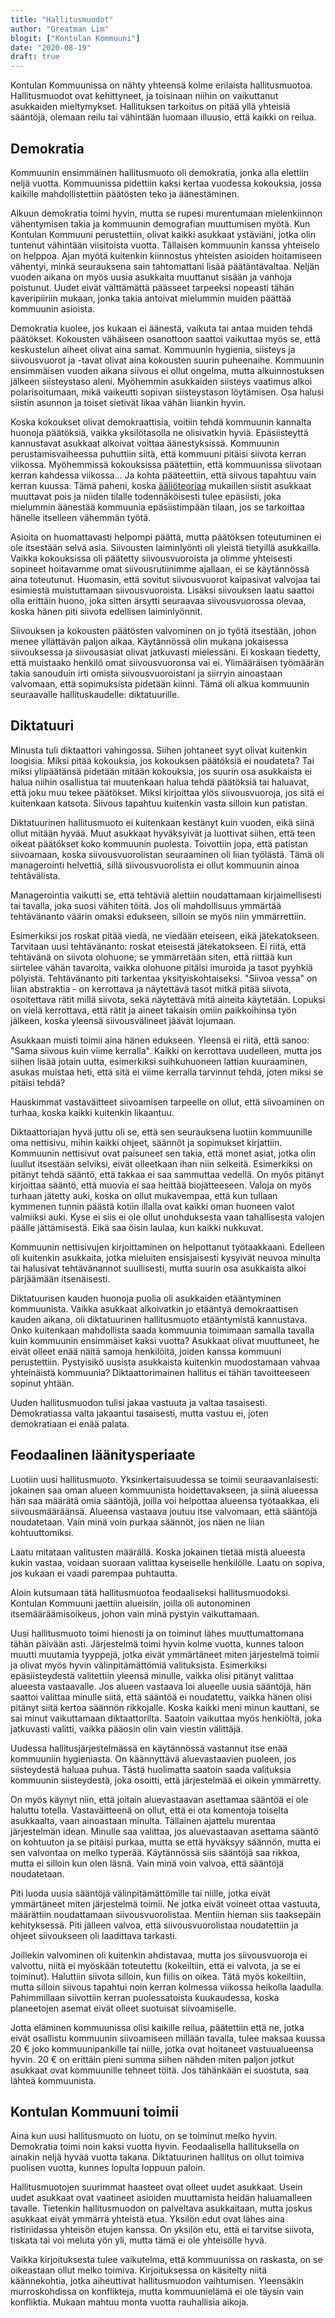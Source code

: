 ```yaml
---
title: "Hallitusmuodot"
author: "Greatman Lim"
blogit: ["Kontulan Kommuuni"]
date: "2020-08-19"
draft: true
---
```


Kontulan Kommuunissa on nähty yhteensä kolme erilaista hallitusmuotoa. Hallitusmuodot ovat kehittyneet, ja toisinaan niihin on vaikuttanut asukkaiden mieltymykset. Hallituksen tarkoitus on pitää yllä yhteisiä sääntöjä, olemaan reilu tai vähintään luomaan illuusio, että kaikki on reilua.


## Demokratia

Kommuunin ensimmäinen hallitusmuoto oli demokratia, jonka alla elettiin neljä vuotta. Kommuunissa pidettiin kaksi kertaa vuodessa kokouksia, jossa kaikille mahdollistettiin päätösten teko ja äänestäminen.

Alkuun demokratia toimi hyvin, mutta se rupesi murentumaan mielenkiinnon vähentymisen takia ja kommuunin demografian muuttumisen myötä. Kun Kontulan Kommuuni perustettiin, olivat kaikki asukkaat ystäviäni, jotka olin tuntenut vähintään viisitoista vuotta. Tällaisen kommuunin kanssa yhteiselo on helppoa. Ajan myötä kuitenkin kiinnostus yhteisten asioiden hoitamiseen vähentyi, minkä seurauksena sain tahtomattani lisää päätäntävaltaa. Neljän vuoden aikana on myös uusia asukkaita muuttanut sisään ja vanhoja poistunut. Uudet eivät välttämättä päässeet tarpeeksi nopeasti tähän kaveripiiriin mukaan, jonka takia antoivat mielummin muiden päättää kommuunin asioista.

Demokratia kuolee, jos kukaan ei äänestä, vaikuta tai antaa muiden tehdä päätökset. Kokousten vähäiseen osanottoon saattoi vaikuttaa myös se, että keskustelun aiheet olivat aina samat. Kommuunin hygienia, siisteys ja siivousvuorot ja -tavat olivat aina kokousten suurin puheenaihe. Kommuunin ensimmäisen vuoden aikana siivous ei ollut ongelma, mutta alkuinnostuksen jälkeen siisteystaso aleni. Myöhemmin asukkaiden siisteys vaatimus alkoi polarisoitumaan, mikä vaikeutti sopivan siisteystason löytämisen. Osa halusi siistin asunnon ja toiset sietivät likaa vähän liiankin hyvin.

Koska kokoukset olivat demokraattisia, voitiin tehdä kommuunin kannalta huonoja päätöksiä, vaikka yksilötasolla ne olisivatkin hyviä. Epäsiisteyttä kannustavat asukkaat alkoivat voittaa äänestyksissä. Kommuunin perustamisvaiheessa puhuttiin siitä, että kommuuni pitäisi siivota kerran viikossa. Myöhemmissä kokouksissa päätettiin, että kommuunissa siivotaan kerran kahdessa viikossa... Ja kohta pääteettiin, että siivous tapahtuu vain kerran kuussa. Tämä paheni, koska [ääliöteoriaa](https://jaskanpauhantaa.blogspot.com/2020/06/aalioteoria.html) mukaillen siistit asukkaat muuttavat pois ja niiden tilalle todennäköisesti tulee epäsiisti, joka mielummin äänestää kommuunia epäsiistimpään tilaan, jos se tarkoittaa hänelle itselleen vähemmän työtä.

Asioita on huomattavasti helpompi päättä, mutta päätöksen toteutuminen ei ole itsestään selvä asia. Siivousten laiminlyönti oli yleistä tietyillä asukkailla. Vaikka kokouksissa oli päätetty siivousvuoroista ja olimme yhteisesti sopineet hoitavamme omat siivousrutiinimme ajallaan, ei se käytännössä aina toteutunut. Huomasin, että sovitut siivousvuorot kaipasivat valvojaa tai esimiestä muistuttamaan siivousvuoroista. Lisäksi siivouksen laatu saattoi olla erittäin huono, joka sitten ärsytti seuraavaa siivousvuorossa olevaa, koska hänen piti siivota edellisen laiminlyönnit.

Siivouksen ja kokousten päätösten valvominen on jo työtä itsestään, johon menee yllättävän paljon aikaa. Käytännössä olin mukana jokaisessa siivouksessa ja siivousasiat olivat jatkuvasti mielessäni. Ei koskaan tiedetty, että muistaako henkilö omat siivousvuoronsa vai ei. Ylimääräisen työmäärän takia sanouduin irti omista siivousvuoroistani ja siirryin ainoastaan valvomaan, että sopimuksista pidetään kiinni. Tämä oli alkua kommuunin seuraavalle hallituskaudelle: diktatuurille.


## Diktatuuri

Minusta tuli diktaattori vahingossa. Siihen johtaneet syyt olivat kuitenkin loogisia. Miksi pitää kokouksia, jos kokouksen päätöksiä ei noudateta? Tai miksi ylipäätänsä pidetään mitään kokouksia, jos suurin osa asukkaista ei halua niihin osallistua tai muutenkaan halua tehdä päätöksiä tai haluavat, että joku muu tekee päätökset. Miksi kirjoittaa ylös siivousvuoroja, jos sitä ei kuitenkaan katsota. Siivous tapahtuu kuitenkin vasta silloin kun patistan.

Diktatuurinen hallitusmuoto ei kuitenkaan kestänyt kuin vuoden, eikä siinä ollut mitään hyvää. Muut asukkaat hyväksyivät ja luottivat siihen, että teen oikeat päätökset koko kommuunin puolesta. Toivottiin jopa, että patistan siivoamaan, koska siivousvuorolistan seuraaminen oli liian työlästä. Tämä oli managerointi helvettiä, sillä siivousvuorolista ei ollut kommuunin ainoa tehtävälista.

Managerointia vaikutti se, että tehtäviä alettiin noudattamaan kirjaimellisesti tai tavalla, joka suosi vähiten töitä. Jos oli mahdollisuus ymmärtää tehtävänanto väärin omaksi edukseen, silloin se myös niin ymmärrettiin.

Esimerkiksi jos roskat pitää viedä, ne viedään eteiseen, eikä jätekatokseen. Tarvitaan uusi tehtävänanto: roskat eteisestä jätekatokseen. Ei riitä, että tehtävänä on siivota olohuone; se ymmärretään siten, että riittää kun siirtelee vähän tavaroita, vaikka olohuone pitäisi imuroida ja tasot pyyhkiä pölyistä. Tehtävänanto piti tarkentaa yksityiskohtaiseksi. "Siivoa vessa" on liian abstraktia - on kerrottava ja näytettävä tasot mitkä pitää siivota, osoitettava rätit millä siivota, sekä näytettävä mitä aineita käytetään. Lopuksi on vielä kerrottava, että rätit ja aineet takaisin omiin paikkoihinsa työn jälkeen, koska yleensä siivousvälineet jäävät lojumaan.

Asukkaan muisti toimii aina hänen edukseen. Yleensä ei riitä, että sanoo: "Sama siivous kuin viime kerralla". Kaikki on kerrottava uudelleen, mutta jos siihen lisää jotain uutta, esimerkiksi suihkuhuoneen lattian kuuraaminen, asukas muistaa heti, että sitä ei viime kerralla tarvinnut tehdä, joten miksi se pitäisi tehdä?

Hauskimmat vastaväitteet siivoamisen tarpeelle on ollut, että siivoaminen on turhaa, koska kaikki kuitenkin likaantuu.

Diktaattoriajan hyvä juttu oli se, että sen seurauksena luotiin kommuunille oma nettisivu, mihin kaikki ohjeet, säännöt ja sopimukset kirjattiin. Kommuunin nettisivut ovat paisuneet sen takia, että monet asiat, jotka olin luullut itsestään selviksi, eivät olleetkaan ihan niin selkeitä. Esimerkiksi on pitänyt tehdä sääntö, että takkaa ei saa sammuttaa vedellä. On myös pitänyt kirjoittaa sääntö, että muovia ei saa heittää biojätteeseen. Valoja on myös turhaan jätetty auki, koska on ollut mukavempaa, että kun tullaan kymmenen tunnin päästä kotiin illalla ovat kaikki oman huoneen valot valmiiksi auki. Kyse ei siis ei ole ollut unohduksesta vaan tahallisesta valojen päälle jättämisestä. Eikä saa öisin laulaa, kun kaikki nukkuvat.

Kommuunin nettisivujen kirjoittaminen on helpottanut työtaakkaani. Edelleen oli kuitenkin asukkaita, jotka mieluiten ensisjaisesti kysyivät neuvoa minulta tai halusivat tehtävänannot suullisesti, mutta suurin osa asukkaista alkoi pärjäämään itsenäisesti.

Diktatuurisen kauden huonoja puolia oli asukkaiden etääntyminen kommuunista. Vaikka asukkaat alkoivatkin jo etääntyä demokraattisen kauden aikana, oli diktatuurinen hallitusmuoto etääntymistä kannustava. Onko kuitenkaan mahdollista saada kommuunia toimimaan samalla tavalla kuin kommuunin ensimmäiset kaksi vuotta? Asukkaat olivat muuttuneet, he eivät olleet enää näitä samoja henkilöitä, joiden kanssa kommuuni perustettiin. Pystyisikö uusista asukkaista kuitenkin muodostamaan vahvaa yhteinäistä kommuunia? Diktaattorimainen hallitus ei tähän tavoitteeseen sopinut yhtään.

Uuden hallitusmuodon tulisi jakaa vastuuta ja valtaa tasaisesti. Demokratiassa valta jakaantui tasaisesti, mutta vastuu ei, joten demokratiaan ei enää palata.


## Feodaalinen läänitysperiaate

Luotiin uusi hallitusmuoto. Yksinkertaisuudessa se toimii seuraavanlaisesti: jokainen saa oman alueen kommuunista hoidettavakseen, ja siinä alueessa hän saa määrätä omia sääntöjä, joilla voi helpottaa alueensa työtaakkaa, eli siivousmääräänsä. Alueensa vastaava joutuu itse valvomaan, että sääntöjä noudatetaan. Vain minä voin purkaa säännöt, jos näen ne liian kohtuuttomiksi.

Laatu mitataan valitusten määrällä. Koska jokainen tietää mistä alueesta kukin vastaa, voidaan suoraan valittaa kyseiselle henkilölle. Laatu on sopiva, jos kukaan ei vaadi parempaa puhtautta.

Aloin kutsumaan tätä hallitusmuotoa feodaaliseksi hallitusmuodoksi. Kontulan Kommuuni jaettiin alueisiin, joilla oli autonominen itsemääräämisoikeus, johon vain minä pystyin vaikuttamaan.

Uusi hallitusmuoto toimi hienosti ja on toiminut lähes muuttumattomana tähän päivään asti. Järjestelmä toimi hyvin kolme vuotta, kunnes taloon muutti muutamia tyyppejä, jotka eivät ymmärtäneet miten järjestelmä toimii ja olivat myös hyvin välinpitämättömiä valituksista. Esimerkiksi epäsiisteydestä valitettiin yleensä minulle, vaikka olisi pitänyt valittaa alueesta vastaavalle. Jos alueen vastaava loi alueelle uusia sääntöjä, hän saattoi valittaa minulle siitä, että sääntöä ei noudatettu, vaikka hänen olisi pitänyt siitä kertoa säännön rikkojalle. Koska kaikki meni minun kauttani, se sai minut vaikuttamaan diktaattorilta. Saatoin vaikuttaa myös henkiöltä, joka jatkuvasti valitti, vaikka pääosin olin vain viestin välittäjä.

Uudessa hallitusjärjestelmässä en käytännössä vastannut itse enää kommuuniin hygieniasta. On käännyttävä aluevastaavien puoleen, jos siisteydestä haluaa puhua. Tästä huolimatta saatoin saada valituksia kommuunin siisteydestä, joka osoitti, että järjestelmää ei oikein ymmärretty.

On myös käynyt niin, että joitain aluevastaavan asettamaa sääntöä ei ole haluttu totella. Vastaväitteenä on ollut, että ei ota komentoja toiselta asukkaalta, vaan ainoastaan minulta. Tällainen ajattelu murentaa järjestelmän idean. Minulle saa valittaa, jos aluevastaavan asettama sääntö on kohtuuton ja se pitäisi purkaa, mutta se että hyväksyy säännön, mutta ei sen valvontaa on melko typerää. Käytännössä siis sääntöjä saa rikkoa, mutta ei silloin kun olen läsnä. Vain minä voin valvoa, että sääntöjä noudatetaan.

Piti luoda uusia sääntöjä välinpitämättömille tai niille, jotka eivät ymmärtäneet miten järjestelmä toimii. Ne jotka eivät voineet ottaa vastuuta, määrättiin noudattamaan siivousvuorolistaa. Mentiin hieman siis taaksepäin kehityksessä. Piti jälleen valvoa, että siivousvuorolistaa noudatettiin ja ohjeet siivoukseen oli laadittava tarkasti.

Joillekin valvominen oli kuitenkin ahdistavaa, mutta jos siivousvuoroja ei valvottu, niitä ei myöskään toteutettu (kokeiltiin, että ei valvota, ja se ei toiminut). Haluttiin siivota silloin, kun fiilis on oikea. Tätä myös kokeiltiin, mutta silloin siivous tapahtui noin kerran kolmessa viikossa heikolla laadulla. Pahimmillaan siivottiin kerran puolessatoista kuukaudessa, koska planeetojen asemat eivät olleet suotuisat siivoamiselle.

Jotta eläminen kommuunissa olisi kaikille reilua, päätettiin että ne, jotka eivät osallistu kommuunin siivoamiseen millään tavalla, tulee maksaa kuussa 20 € joko kommuunipankille tai niille, jotka ovat hoitaneet vastuualueensa hyvin. 20 € on erittäin pieni summa siihen nähden miten paljon jotkut asukkaat ovat kommuunille tehneet töitä. Jos tähänkään ei suostuta, saa lähteä kommuunista.


## Kontulan Kommuuni toimii

Aina kun uusi hallitusmuoto on luotu, on se toiminut melko hyvin. Demokratia toimi noin kaksi vuotta hyvin. Feodaalisella hallituksella on ainakin neljä hyvää vuotta takana. Diktatuurinen hallitus on ollut toimiva puolisen vuotta, kunnes lopulta loppuun paloin.

Hallitusmuotojen suurimmat haasteet ovat olleet uudet asukkaat. Usein uudet asukkaat ovat vaatineet asioiden muuttamista heidän haluamalleen tavalle. Tietenkin hallitusmuodon on palveltava asukkaitaan, mutta joskus asukkaat eivät ymmärrä yhteistä etua. Yksilön edut ovat lähes aina ristiriidassa yhteisön etujen kanssa. On yksilön etu, että ei tarvitse siivota, tiskata tai voi meluta yön yli, mutta tämä ei ole yhteisölle hyvä.

Vaikka kirjoituksesta tulee vaikutelma, että kommuunissa on raskasta, on se oikeastaan ollut melko toimiva. Kirjoituksessa on käsitelty niitä käännekohtia, jotka aiheuttivat hallitusmuodon vaihtumisen. Yleensäkin murroskohdissa on konflikteja, mutta kommuunielämä ei ole täysin vain konfliktia. Mukaan mahtuu monta vuotta rauhallisia aikoja.

